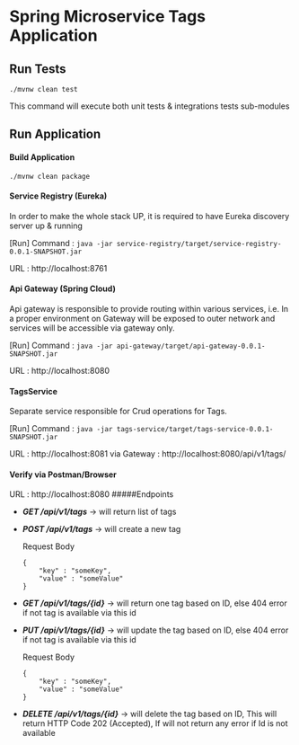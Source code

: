 # Spring Microservice Tags Application

## Run Tests
`./mvnw clean test`

This command will execute both unit tests & integrations tests 
sub-modules

## Run Application

#### Build Application
`./mvnw clean package` 

#### Service Registry (Eureka)
In order to make the whole stack UP, it is required to have Eureka discovery server up & running

[Run] Command : `java -jar service-registry/target/service-registry-0.0.1-SNAPSHOT.jar`

URL : http://localhost:8761

#### Api Gateway (Spring Cloud)
Api gateway is responsible to provide routing within various services, i.e. In a proper environment on Gateway will be exposed to 
outer network and services will be accessible via gateway only.

[Run] Command : `java -jar api-gateway/target/api-gateway-0.0.1-SNAPSHOT.jar`

URL : http://localhost:8080
#### TagsService
Separate service responsible for Crud operations for Tags.

[Run] Command : `java -jar tags-service/target/tags-service-0.0.1-SNAPSHOT.jar`

URL : http://localhost:8081
via Gateway : http://localhost:8080/api/v1/tags/

#### Verify via Postman/Browser
URL : http://localhost:8080
#####Endpoints 

- **_GET /api/v1/tags_** -> will return list of tags
- **_POST /api/v1/tags_** -> will create a new tag 

    Request Body
    ````
    {
        "key" : "someKey",
        "value" : "someValue"
    }
    ````
- **_GET /api/v1/tags/{id}_** -> will return one tag based on ID, else 404 error if not tag is available via this id
- **_PUT /api/v1/tags/{id}_** -> will update the tag based on ID, else 404 error if not tag is available via this id

    Request Body
    ````
    {
        "key" : "someKey",
        "value" : "someValue"
    }
    ````
- **_DELETE /api/v1/tags/{id}_** -> will delete the tag based on ID, This will return HTTP Code 202 (Accepted), If will not return any error if Id is not available
